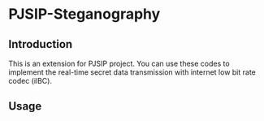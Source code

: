 # PJSIP-Steganography
## Introduction
This is an extension for PJSIP project. You can use these codes to implement the real-time secret data transmission with internet low bit rate codec (ilBC).
## Usage
